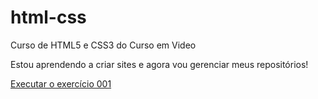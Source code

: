 # html-css
 Curso de HTML5 e CSS3 do Curso em Video

 Estou aprendendo a criar sites e agora vou gerenciar meus repositórios!

<a href="https://marcusvilasboas.github.io/html-css/exercicios/ex001/">Executar o exercício 001</a>
